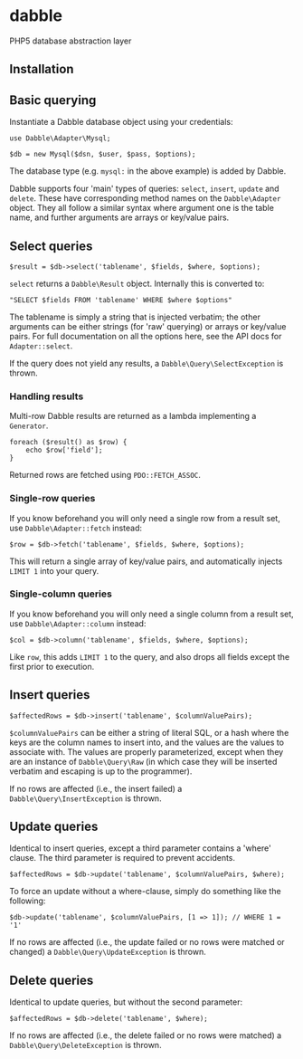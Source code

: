 # dabble
PHP5 database abstraction layer

## Installation

## Basic querying
Instantiate a Dabble database object using your credentials:

    use Dabble\Adapter\Mysql;

    $db = new Mysql($dsn, $user, $pass, $options);

The database type (e.g. `mysql:` in the above example) is added by Dabble.

Dabble supports four 'main' types of queries: `select`, `insert`, `update` and
`delete`. These have corresponding method names on the `Dabble\Adapter` object.
They all follow a similar syntax where argument one is the table name, and
further arguments are arrays or key/value pairs.

## Select queries
    $result = $db->select('tablename', $fields, $where, $options);

`select` returns a `Dabble\Result` object. Internally this is converted to:

    "SELECT $fields FROM 'tablename' WHERE $where $options"

The tablename is simply a string that is injected verbatim; the other arguments
can be either strings (for 'raw' querying) or arrays or key/value pairs. For
full documentation on all the options here, see the API docs for
`Adapter::select`.

If the query does not yield any results, a `Dabble\Query\SelectException` is
thrown.

### Handling results
Multi-row Dabble results are returned as a lambda implementing a `Generator`.

    foreach ($result() as $row) {
        echo $row['field'];
    }

Returned rows are fetched using `PDO::FETCH_ASSOC`.

### Single-row queries
If you know beforehand you will only need a single row from a result set, use
`Dabble\Adapter::fetch` instead:

    $row = $db->fetch('tablename', $fields, $where, $options);

This will return a single array of key/value pairs, and automatically injects
`LIMIT 1` into your query.

### Single-column queries
If you know beforehand you will only need a single column from a result set, use
`Dabble\Adapter::column` instead:

    $col = $db->column('tablename', $fields, $where, $options);

Like `row`, this adds `LIMIT 1` to the query, and also drops all fields except
the first prior to execution.

## Insert queries
    $affectedRows = $db->insert('tablename', $columnValuePairs);

`$columnValuePairs` can be either a string of literal SQL, or a hash where the
keys are the column names to insert into, and the values are the values to
associate with. The values are properly parameterized, except when they are an
instance of `Dabble\Query\Raw` (in which case they will be inserted verbatim and
escaping is up to the programmer).

If no rows are affected (i.e., the insert failed) a
`Dabble\Query\InsertException` is thrown.

## Update queries
Identical to insert queries, except a third parameter contains a 'where' clause.
The third parameter is required to prevent accidents.

    $affectedRows = $db->update('tablename', $columnValuePairs, $where);

To force an update without a where-clause, simply do something like the
following:

    $db->update('tablename', $columnValuePairs, [1 => 1]); // WHERE 1 = '1'

If no rows are affected (i.e., the update failed or no rows were matched or
changed) a `Dabble\Query\UpdateException` is thrown.

## Delete queries
Identical to update queries, but without the second parameter:

    $affectedRows = $db->delete('tablename', $where);

If no rows are affected (i.e., the delete failed or no rows were matched) a
`Dabble\Query\DeleteException` is thrown.
